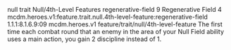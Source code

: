 <ability>
  <metadata>
    <class>null</class>
    <feature_type>trait</feature_type>
    <file_dpath>Null/4th-Level Features</file_dpath>
    <item_id>regenerative-field</item_id>
    <item_index>9</item_index>
    <item_name>Regenerative Field</item_name>
    <level>4</level>
    <scc>mcdm.heroes.v1:feature.trait.null.4th-level-feature:regenerative-field</scc>
    <scdc>1.1.1:8.1.6.9:09</scdc>
    <source>mcdm.heroes.v1</source>
    <type>feature/trait/null/4th-level-feature</type>
  </metadata>
  <effects>
    <effect type="mundane">The first time each combat round that an enemy in the area of your Null Field ability uses a main action, you gain 2 discipline instead of 1.</effect>
  </effects>
</ability>
